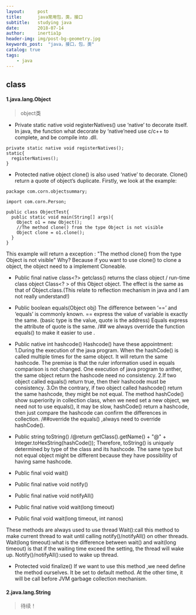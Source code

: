 ```yaml
---
layout:     post
title:      java常用包，类，接口
subtitle:   studying java
date:       2018-07-14
author:     inertia1p
header-img: img/post-bg-geometry.jpg
keywords_post:  "java，接口，包，类"
catalog: true
tags:
    - java
---
```


## class

#### 1.java.lang.Object

>object类



* Private static native void registerNatives()
 use ‘native’ to decorate itself. In java, the function what decorate by ‘native’need use c/c++ to complete, and be compile into  .dll.

```
private static native void registerNatives();
static{
  registerNatives();
}
```

* Protected native object clone()
is also used ‘native’ to decorate. Clone() return a quote of object’s duplicate.
Firstly, we look at the example:
```
package com.corn.objectsummary;

import com.corn.Person;

public class ObjectTest{
  public static void main(String[] args){
    Object o1 = new Object();
    //The method clone() from the type Object is not visible
    Object clone = o1.clone();
  }
}
```
This example will return a exception : "The method clone() from the type Object is not visible"
Why?
Because if you want to use clone() to clone a object, the object need to a implement Cloneable.

* Public final native class<?> getclass()
returns the class object / run-time class object Class<? > of this Object object. The effect is the same as that of Object.class.(This relate to reflection mechanism in java and I am not really understand!)

* Public boolean equals(Object obj)
The difference between ‘==’ and ‘equals’ is commonly known.
== express the value of variable is exactly the same. (basic type is the value, quote is the address)
Equals express the attribute of quote is the same.
/## we always override the function equals() to make it easier to use .

* Public native int hashcode()
Hashcode() have these appointment:
1.During the execution of the java program. When the hashCode() is called multiple times for the same object. It will return the same hashcode. The premise is that the ruler information used in equals comparison is not changed. One execution of java program to anther, the same object return the hashcode need no consistency.
2.If two object called equals() return true, then their hashcode must be consistency.
3.On the contrary, if two object called hashcode() return the same hashcode, they might be not equal.
The method hashCode() show superiority in collection class, when we need set a new object, we need not to use equals(), it may be slow, hashCode() return a hashcode, then just compare the hashcode can confirm the differences in collection.
/##override the equals() ,always need to override hashCode().

* Public string toString()
/@return getClass().getName() + "@" + Integer.toHexString(hashCode());
Therefore, toString() is uniquely determined by type of the class and its hashcode. The same type but not equal object might be different because they have possibility of having same hashcode.

* Public final void wait()
* Public final native void notify()
* Public final native void notifyAll()
* Public final native void wait(long timeout)
* Public final void wait(long timeout, int nanos)

These methods are always used to use thread
Wait():call this method to make current thread to wait until calling notify()/notifyAll() on other threads.
Wait(long timeout):what is the difference between wait() and wait(long timeout) is that if the waiting time exceed the setting, the thread will wake up.
Notify()/notifyAll():used to wake up thread.

* Protected void finalize()
If we want to use this method ,we need define the method ourselves. It be set to default method. At the other time, it will be call before JVM garbage collection mechanism.

#### 2.java.lang.String
>待续！


<br>
